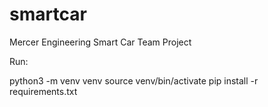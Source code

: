 # smartcar
Mercer Engineering Smart Car Team Project


Run:

python3 -m venv venv
source venv/bin/activate
pip install -r requirements.txt